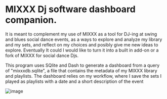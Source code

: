 #  MIXXX Dj software dashboard companion.

It is meant to complement my use of MIXXX as a tool for DJ-ing at swing and blues social dance events, as a ways to explore and analyze my library and my sets, and reflect on my choices and posibly give me new ideas to explore.
Eventually It could I would like to turn it into a built in add-on or a fork of MIXXX for social dance Djs. 

This program uses SQlite and Dash to generate a dashboard from a query of "mixxxdb.sqlite", a file that contains the metadata of my MIXXX library and playlists. 
The dashboard relies on my workflow, where I save the sets I played as playlists with a date and a short description of the event

![image](https://github.com/user-attachments/assets/729a3003-49dd-4fc8-b424-298464f3e12b)





